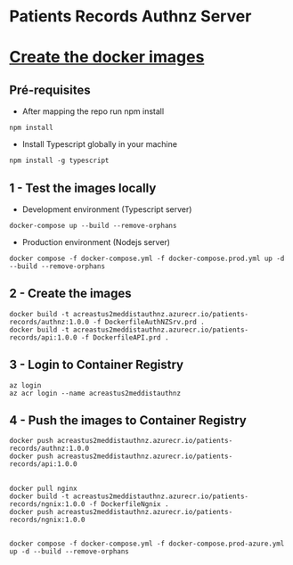 <!-- @format -->

# Patients Records Authnz Server

# [Create the docker images](https://www.cloudnweb.dev/2019/9/building-a-production-ready-node-js-app-with-typescript-and-docker)

## Pré-requisites

- After mapping the repo run npm install

```
npm install
```

- Install Typescript globally in your machine

```
npm install -g typescript
```

## 1 - Test the images locally

- Development environment (Typescript server)

```
docker-compose up --build --remove-orphans
```

- Production environment (Nodejs server)

```
docker compose -f docker-compose.yml -f docker-compose.prod.yml up -d --build --remove-orphans
```

## 2 - Create the images

```
docker build -t acreastus2meddistauthnz.azurecr.io/patients-records/authnz:1.0.0 -f DockerfileAuthNZSrv.prd .
docker build -t acreastus2meddistauthnz.azurecr.io/patients-records/api:1.0.0 -f DockerfileAPI.prd .
```

## 3 - Login to Container Registry

```
az login
az acr login --name acreastus2meddistauthnz
```

## 4 - Push the images to Container Registry

```
docker push acreastus2meddistauthnz.azurecr.io/patients-records/authnz:1.0.0
docker push acreastus2meddistauthnz.azurecr.io/patients-records/api:1.0.0
```

##

```
docker pull nginx
docker build -t acreastus2meddistauthnz.azurecr.io/patients-records/ngnix:1.0.0 -f DockerfileNgnix .
docker push acreastus2meddistauthnz.azurecr.io/patients-records/ngnix:1.0.0
```

##

```
docker compose -f docker-compose.yml -f docker-compose.prod-azure.yml up -d --build --remove-orphans
```
